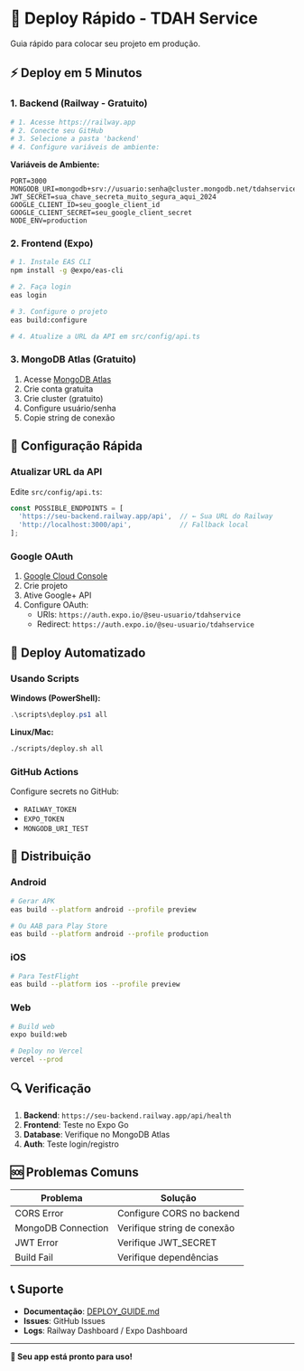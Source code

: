 # 🚀 Deploy Rápido - TDAH Service

Guia rápido para colocar seu projeto em produção.

## ⚡ Deploy em 5 Minutos

### 1. Backend (Railway - Gratuito)

```bash
# 1. Acesse https://railway.app
# 2. Conecte seu GitHub
# 3. Selecione a pasta 'backend'
# 4. Configure variáveis de ambiente:
```

**Variáveis de Ambiente:**
```
PORT=3000
MONGODB_URI=mongodb+srv://usuario:senha@cluster.mongodb.net/tdahservice
JWT_SECRET=sua_chave_secreta_muito_segura_aqui_2024
GOOGLE_CLIENT_ID=seu_google_client_id
GOOGLE_CLIENT_SECRET=seu_google_client_secret
NODE_ENV=production
```

### 2. Frontend (Expo)

```bash
# 1. Instale EAS CLI
npm install -g @expo/eas-cli

# 2. Faça login
eas login

# 3. Configure o projeto
eas build:configure

# 4. Atualize a URL da API em src/config/api.ts
```

### 3. MongoDB Atlas (Gratuito)

1. Acesse [MongoDB Atlas](https://cloud.mongodb.com)
2. Crie conta gratuita
3. Crie cluster (gratuito)
4. Configure usuário/senha
5. Copie string de conexão

## 🔧 Configuração Rápida

### Atualizar URL da API

Edite `src/config/api.ts`:

```typescript
const POSSIBLE_ENDPOINTS = [
  'https://seu-backend.railway.app/api',  // ← Sua URL do Railway
  'http://localhost:3000/api',            // Fallback local
];
```

### Google OAuth

1. [Google Cloud Console](https://console.cloud.google.com)
2. Crie projeto
3. Ative Google+ API
4. Configure OAuth:
   - URIs: `https://auth.expo.io/@seu-usuario/tdahservice`
   - Redirect: `https://auth.expo.io/@seu-usuario/tdahservice`

## 🚀 Deploy Automatizado

### Usando Scripts

**Windows (PowerShell):**
```powershell
.\scripts\deploy.ps1 all
```

**Linux/Mac:**
```bash
./scripts/deploy.sh all
```

### GitHub Actions

Configure secrets no GitHub:
- `RAILWAY_TOKEN`
- `EXPO_TOKEN`
- `MONGODB_URI_TEST`

## 📱 Distribuição

### Android
```bash
# Gerar APK
eas build --platform android --profile preview

# Ou AAB para Play Store
eas build --platform android --profile production
```

### iOS
```bash
# Para TestFlight
eas build --platform ios --profile preview
```

### Web
```bash
# Build web
expo build:web

# Deploy no Vercel
vercel --prod
```

## 🔍 Verificação

1. **Backend**: `https://seu-backend.railway.app/api/health`
2. **Frontend**: Teste no Expo Go
3. **Database**: Verifique no MongoDB Atlas
4. **Auth**: Teste login/registro

## 🆘 Problemas Comuns

| Problema | Solução |
|----------|---------|
| CORS Error | Configure CORS no backend |
| MongoDB Connection | Verifique string de conexão |
| JWT Error | Verifique JWT_SECRET |
| Build Fail | Verifique dependências |

## 📞 Suporte

- **Documentação**: [DEPLOY_GUIDE.md](./DEPLOY_GUIDE.md)
- **Issues**: GitHub Issues
- **Logs**: Railway Dashboard / Expo Dashboard

---

**🎉 Seu app está pronto para uso!** 